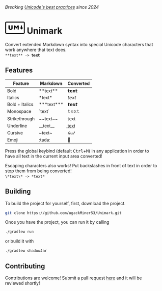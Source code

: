 *Breaking [Unicode's best practices](https://www.unicode.org/versions/Unicode15.1.0/ch22.pdf#G15993) since 2024*

# ![Unimark Logo](./docs/resources/Logo.png) Unimark
Convert extended Markdown syntax into special Unicode characters that work anywhere that text does.  
`**text** -> 𝘁𝗲𝘅𝘁`

## Features

| Feature | Markdown | Converted |
|---------|----------|-----------|
| Bold | \*\*text\*\* | 𝘁𝗲𝘅𝘁 |
| Italics | \*text\* | 𝘵𝘦𝘹𝘵 |
| Bold + Italics | \*\*\*text\*\*\* | 𝙩𝙚𝙭𝙩 |
| Monospace | \`text\` | 𝚝𝚎𝚡𝚝 |
| Strikethrough | \~\~text\~\~ | t̶e̶x̶t̶ |
| Underline | \_\_text\_\_ | t͟e͟x͟t͟ | 
| Cursive | \~text\~ | 𝓉ℯ𝓍𝓉 |
| Emoji | \:‌tada‌\: | 🎉 |

Press the global keybind (default <kbd>Ctrl</kbd>+<kbd>M</kbd>) in any application in order to have all text in the current input area converted!

Escaping characters also works! Put backslashes in front of text in order to stop them from being converted!  
`\*text\* -> *text*`

## Building
To build the project for yourself, first, download the project.
```sh
git clone https://github.com/ugackMiner53/Unimark.git
```
Once you have the project, you can run it by calling
```sh
./gradlew run
```
or build it with
```sh
./gradlew shadowJar
```

## Contributing
Contributions are welcome! Submit a pull request [here](https://github.com/ugackMiner53/Unimark/pulls) and it will be reviewed shortly!
